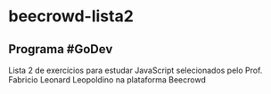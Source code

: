 <h1>beecrowd-lista2</h1>

<h2>Programa #GoDev</h2>

Lista 2 de exercícios para estudar JavaScript selecionados pelo Prof. Fabricio Leonard Leopoldino na plataforma Beecrowd 
